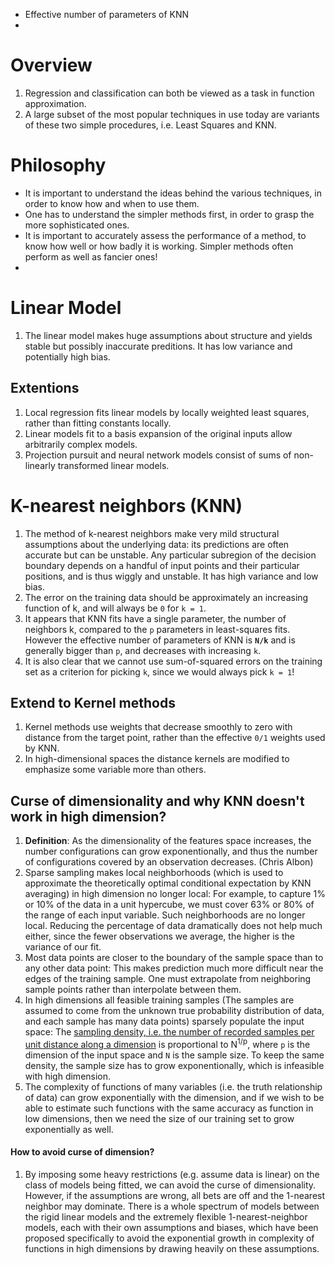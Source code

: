 * Effective number of parameters of KNN
* 

# Overview
1. Regression and classification can both be viewed as a task in function approximation.
1. A large subset of the most popular techniques in use today are variants of these two simple procedures, i.e. Least Squares and KNN.

# Philosophy
* It is important to understand the ideas behind the various techniques, in order to know how and when to use them.
* One has to understand the simpler methods first, in order to grasp the more sophisticated ones.
* It is important to accurately assess the performance of a method, to know how well or how badly it is working. Simpler methods often
perform as well as fancier ones!
* 


# Linear Model
1. The linear model makes huge assumptions about structure and yields stable but possibly inaccurate preditions. It has low variance and potentially high bias.

## Extentions
1. Local regression fits linear models by locally weighted least squares, rather than fitting constants locally.
1. Linear models fit to a basis expansion of the original inputs allow arbitrarily complex models.
1. Projection pursuit and neural network models consist of sums of non-linearly transformed linear models.

# K-nearest neighbors (KNN)
1. The method of k-nearest neighbors make very mild structural assumptions about the underlying data: its predictions are often accurate but can be unstable. Any particular subregion of the decision boundary depends on a handful of input points and their particular positions, and is thus wiggly and unstable. It has high variance and low bias.
1. The error on the training data should be approximately an increasing function of k, and will always be ```0``` for ```k = 1```.
1. It appears that KNN fits have a single parameter, the number of neighbors k, compared to the ```p``` parameters in least-squares fits. However the effective number of parameters of KNN is **```N/k```** and is generally bigger than ```p```, and decreases with increasing ```k```.
1. It is also clear that we cannot use sum-of-squared errors on the training set as a criterion for picking ```k```, since we would always pick ```k = 1```!

## Extend to Kernel methods
1. Kernel methods use weights that decrease smoothly to zero with distance from the target point, rather than the effective ```0/1``` weights used by KNN.
1. In high-dimensional spaces the distance kernels are modified to emphasize some variable more than others.


## Curse of dimensionality and why KNN doesn't work in high dimension? 
1. **Definition**: As the dimensionality of the features space increases, the number configurations can grow exponentionally, and thus the number of configurations covered by an observation decreases. (Chris Albon)
1. Sparse sampling makes local neighborhoods (which is used to approximate the theoretically optimal conditional expectation by KNN averaging) in high dimension no longer local: For example, to capture 1% or 10% of the data in a unit hypercube, we must cover 63% or 80% of the range of each input variable. Such neighborhoods are no longer local. Reducing the percentage of data dramatically does not help much either, since the fewer observations we average, the higher is the variance of our fit.
1. Most data points are closer to the boundary of the sample space than to any other data point: This makes prediction much more difficult near the edges of the training sample. One must extrapolate from neighboring sample points rather than interpolate between them.
1. In high dimensions all feasible training samples (The samples are assumed to come from the unknown true probability distribution of data, and each sample has many data points) sparsely populate the input space: The [sampling density, i.e. the number of recorded samples per unit distance along a dimension](https://math.stackexchange.com/questions/283006/what-is-a-sampling-density-why-is-the-sampling-density-proportional-to-n1-p) is proportional to N<sup>1/p</sup>, where ```p``` is the dimension of the input space and ```N``` is the sample size. To keep the same density, the sample size has to grow exponentionally, which is infeasible with high dimension.
1. The complexity of functions of many variables (i.e. the truth relationship of data) can grow exponentially with the dimension, and if we wish to be able to estimate such functions with the same accuracy as function in low dimensions, then we need the size of our training set to grow exponentially as well.

#### How to avoid curse of dimension?  
1. By imposing some heavy restrictions (e.g. assume data is linear) on the class of models being fitted, we can avoid the curse of dimensionality. However, if the assumptions are wrong, all bets are off and the 1-nearest neighbor may dominate. There is a whole spectrum of models between the rigid linear models and the extremely flexible 1-nearest-neighbor models, each with their own assumptions and biases, which have been proposed specifically to avoid the exponential growth in complexity of functions in high dimensions by drawing heavily on these assumptions.

